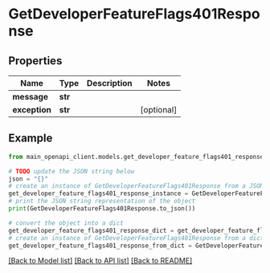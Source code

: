 # GetDeveloperFeatureFlags401Response


## Properties

Name | Type | Description | Notes
------------ | ------------- | ------------- | -------------
**message** | **str** |  | 
**exception** | **str** |  | [optional] 

## Example

```python
from main_openapi_client.models.get_developer_feature_flags401_response import GetDeveloperFeatureFlags401Response

# TODO update the JSON string below
json = "{}"
# create an instance of GetDeveloperFeatureFlags401Response from a JSON string
get_developer_feature_flags401_response_instance = GetDeveloperFeatureFlags401Response.from_json(json)
# print the JSON string representation of the object
print(GetDeveloperFeatureFlags401Response.to_json())

# convert the object into a dict
get_developer_feature_flags401_response_dict = get_developer_feature_flags401_response_instance.to_dict()
# create an instance of GetDeveloperFeatureFlags401Response from a dict
get_developer_feature_flags401_response_from_dict = GetDeveloperFeatureFlags401Response.from_dict(get_developer_feature_flags401_response_dict)
```
[[Back to Model list]](../README.md#documentation-for-models) [[Back to API list]](../README.md#documentation-for-api-endpoints) [[Back to README]](../README.md)



